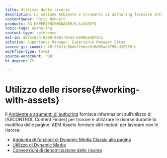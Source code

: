 ```yaml
---
title: Utilizzo delle risorse
description: La sezione Ambiente e strumenti di authoring fornisce informazioni sull’utilizzo di Content Finder per trovare e utilizzare le risorse durante la modifica delle pagine. AEM Assets fornisce altri metodi per lavorare con le risorse.
contentOwner: Chris Bohnert
products: SG_EXPERIENCEMANAGER/6.5/ASSETS
topic-tags: authoring
content-type: reference
exl-id: daf5c934-8a98-4891-94a1-029056d87931
solution: Experience Manager, Experience Manager Sites
source-git-commit: 76fffb11c56dbf7ebee9f6805ae0799cd32985fe
workflow-type: tm+mt
source-wordcount: '80'
ht-degree: 7%

---
```


# Utilizzo delle risorse{#working-with-assets}

Il [Ambiente e strumenti di authoring](/help/sites-authoring/author-environment-tools.md) fornisce informazioni sull’utilizzo di [!UICONTROL Content Finder] per trovare e utilizzare le risorse durante la modifica delle pagine. AEM Assets fornisce altri metodi per lavorare con le risorse:

* [Aggiunta di funzioni di Dynamic Media Classic alla pagina](/help/sites-classic-ui-authoring/manage-assets-classic-s7.md)
* [Utilizzo di Dynamic Medie](/help/sites-classic-ui-authoring/dynamic-media-assets.md)
* [Convenzioni di denominazione delle risorse](/help/sites-classic-ui-authoring/asset-naming-conventions.md)

